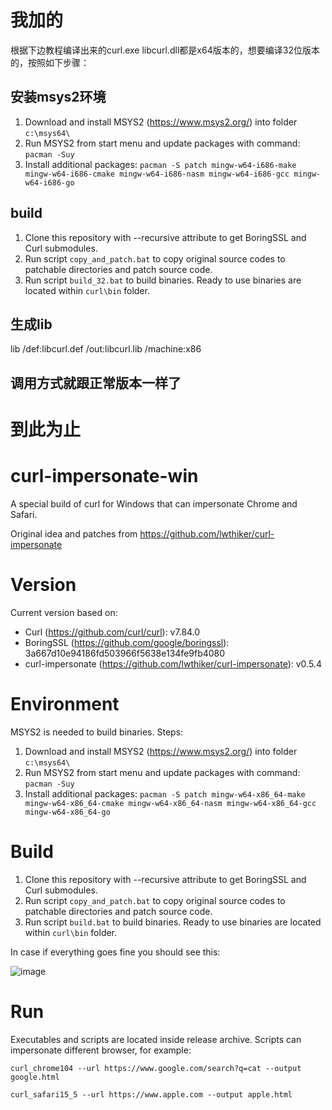 # 我加的

根据下边教程编译出来的curl.exe libcurl.dll都是x64版本的，想要编译32位版本的，按照如下步骤：

## 安装msys2环境
1. Download and install MSYS2 (https://www.msys2.org/) into folder `c:\msys64\`
2. Run MSYS2 from start menu and update packages with command: `pacman -Suy`
3. Install additional packages: `pacman -S patch mingw-w64-i686-make mingw-w64-i686-cmake mingw-w64-i686-nasm mingw-w64-i686-gcc mingw-w64-i686-go`

## build
1. Clone this repository with --recursive attribute to get BoringSSL and Curl submodules.
2. Run script `copy_and_patch.bat` to copy original source codes to patchable directories and patch source code.
3. Run script `build_32.bat` to build binaries. Ready to use binaries are located within `curl\bin` folder.

## 生成lib
lib /def:libcurl.def /out:libcurl.lib /machine:x86

## 调用方式就跟正常版本一样了

# 到此为止

# curl-impersonate-win

A special build of curl for Windows that can impersonate Chrome and Safari.

Original idea and patches from https://github.com/lwthiker/curl-impersonate

# Version
Current version based on:
* Curl (https://github.com/curl/curl): v7.84.0
* BoringSSL (https://github.com/google/boringssl): 3a667d10e94186fd503966f5638e134fe9fb4080
* curl-impersonate (https://github.com/lwthiker/curl-impersonate): v0.5.4

# Environment
MSYS2 is needed to build binaries. Steps:
1. Download and install MSYS2 (https://www.msys2.org/) into folder `c:\msys64\`
2. Run MSYS2 from start menu and update packages with command: `pacman -Suy`
3. Install additional packages: `pacman -S patch mingw-w64-x86_64-make mingw-w64-x86_64-cmake mingw-w64-x86_64-nasm mingw-w64-x86_64-gcc mingw-w64-x86_64-go`

# Build
1. Clone this repository with --recursive attribute to get BoringSSL and Curl submodules.
2. Run script `copy_and_patch.bat` to copy original source codes to patchable directories and patch source code.
3. Run script `build.bat` to build binaries. Ready to use binaries are located within `curl\bin` folder.

In case if everything goes fine you should see this:

![image](https://user-images.githubusercontent.com/13541699/221516365-76990456-aeee-4c65-bd6c-2e9182f5c93a.png)

# Run
Executables and scripts are located inside release archive. Scripts can impersonate different browser, for example:

`curl_chrome104 --url https://www.google.com/search?q=cat --output google.html`

`curl_safari15_5 --url https://www.apple.com --output apple.html`
